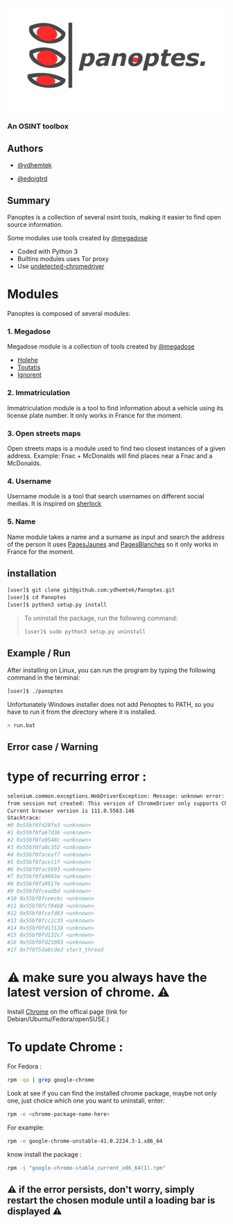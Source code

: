
![logo](media/panoptes_logo_no_background.png)

### An OSINT toolbox

## Authors

- [@ydhemtek](https://www.github.com/ydhemtek)

- [@edoigtrd](https://www.github.com/edoigtrd)


## Summary

Panoptes is a collection of several osint tools, making it easier to find open source information.

Some modules use tools created by [@megadose](https://www.github.com/megadose)

-  Coded with Python 3
-  Builtins modules uses Tor proxy
-  Use [undetected-chromedriver](https://github.com/ultrafunkamsterdam/undetected-chromedriver)

# Modules

Panoptes is composed of several modules:

### 1. Megadose
 Megadose module is a collection of tools created by [@megadose](https://www.github.com/megadose)
 - [Holehe](https://github.com/megadose/holehe)
 - [Toutatis](https://github.com/megadose/toutatis)
 - [Ignorent](https://github.com/megadose/ignorant)

### 2. Immatriculation
 Immatriculation module is a tool to find information about a vehicle using its license plate number.
 It only works in France for the moment.

### 3. Open streets maps
 Open streets maps is a module used to find two closest instances of a given address.
 Example: Fnac + McDonalds will find places near a Fnac and a McDonalds.

### 4. Username
 Username module is a tool that search usernames on different social medias.
 It is inspired on [sherlock](https://github.com/sherlock-project/sherlock/)

### 5. Name
 Name module takes a name and a surname as input and search the address of the person
 It uses [PagesJaunes](https://www.pagesjaunes.fr/) and [PagesBlanches](https://www.pagesblanches.fr/) so it only works in France for the moment.

## installation

```bash
[user]$ git clone git@github.com:ydhemtek/Panoptes.git
[user]$ cd Panoptes
[user]$ python3 setup.py install

```

> To uninstall the package, run the following command:
> ```bash
> [user]$ sudo python3 setup.py uninstall
> ```

## Example / Run

After installing on Linux, you can run the program by typing the following command in the terminal:

```bash
[user]$ ./panoptes
```

Unfortunately Windows installer does not add Penoptes to PATH, so you have to run it from the directory where it is installed.

```bash
> run.bat
```

## Error case / Warning

# type of recurring error :

```bash
selenium.common.exceptions.WebDriverException: Message: unknown error: cannot connect to chrome at 127.0.0.1:46973
from session not created: This version of ChromeDriver only supports Chrome version 112
Current browser version is 111.0.5563.146
Stacktrace:
#0 0x55bf0fd28fe3 <unknown>
#1 0x55bf0fa67d36 <unknown>
#2 0x55bf0fa9548c <unknown>
#3 0x55bf0fa8c352 <unknown>
#4 0x55bf0faceaf7 <unknown>
#5 0x55bf0face11f <unknown>
#6 0x55bf0fac5693 <unknown>
#7 0x55bf0fa9803a <unknown>
#8 0x55bf0fa9917e <unknown>
#9 0x55bf0fceadbd <unknown>
#10 0x55bf0fceec6c <unknown>
#11 0x55bf0fcf84b0 <unknown>
#12 0x55bf0fcefd63 <unknown>
#13 0x55bf0fcc2c35 <unknown>
#14 0x55bf0fd13138 <unknown>
#15 0x55bf0fd132c7 <unknown>
#16 0x55bf0fd21093 <unknown>
#17 0x7f8f5da8cded start_thread
```

# ⚠️ make sure you always have the latest version of chrome. ⚠️

Install [Chrome](https://www.googleadservices.com/pagead/aclk?sa=L&ai=DChcSEwjpx8L2t5P-AhWO91EKHcmNCpwYABABGgJ3cw&ohost=www.google.com&cid=CAESbeD26ibCdTRUJqYiRxupSrotoeEW43uIMDFr5NxbEvmKSNfCzGPk7A_XR0TNvRdXJG-tyBYkXn_1raGDx7TQ_zt5wwWomctnMa89_uk2WjoIgfCNBbwEsAx6UeIrP2597-2rKVTl42Cx9sHqTJg&sig=AOD64_3lXi44u6AXISAd8yXXsUxajE8grg&adurl&ved=2ahUKEwiy17v2t5P-AhX4UaQEHUQ2AyQQqyQoAHoECAgQCw) on the offical page (link for Debian/Ubuntu/Fedora/openSUSE.)

# To update Chrome :

For Fedora :

```bash
rpm -qa | grep google-chrome
```
Look at see if you can find the installed chrome package, maybe not only one, just choice which one you want to uninstall, enter:
```bash
rpm -e <chrome-package-name-here>
```
For example:
```bash
rpm -e google-chrome-unstable-41.0.2224.3-1.x86_64
```
know install the package :

```bash
rpm -i "google-chrome-stable_current_x86_64(1).rpm" 
```

## ⚠️ if the error persists, don't worry, simply restart the chosen module until a loading bar is displayed ⚠️